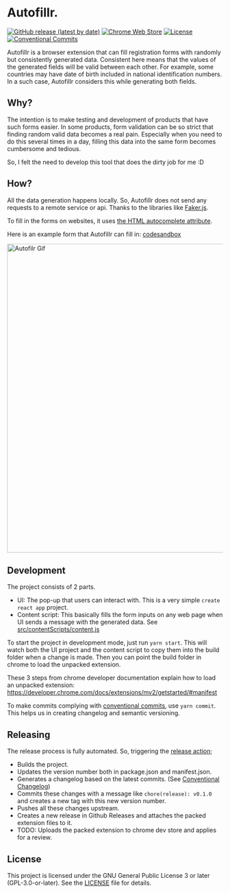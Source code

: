 # Autofillr.

[![GitHub release (latest by date)](https://img.shields.io/github/v/release/umutcanbolat/Autofillr?label=latest%20release&logo=github&style=flat-square)](https://github.com/umutcanbolat/Autofillr/releases/latest)
[![Chrome Web Store](https://img.shields.io/chrome-web-store/v/jcgfleiagjfjlgdpbignhphpdcbjplco?color=light-green&logo=google-chrome&logoColor=white&style=flat-square)](https://chrome.google.com/webstore/detail/autofillr/jcgfleiagjfjlgdpbignhphpdcbjplco)
[![License](https://img.shields.io/github/license/umutcanbolat/Autofillr?logoColor=white&logo=gnu&style=flat-square)](LICENSE)
[![Conventional Commits](https://img.shields.io/badge/conventional%20commits-1.0.0-fe5196.svg?style=flat-square)](https://conventionalcommits.org)

Autofillr is a browser extension that can fill registration forms with randomly but consistently generated data. Consistent here means that the values of the generated fields will be valid between each other. For example, some countries may have date of birth included in national identification numbers. In a such case, Autofillr considers this while generating both fields.

## Why?

The intention is to make testing and development of products that have such forms easier. In some products, form validation can be so strict that finding random valid data becomes a real pain. Especially when you need to do this several times in a day, filling this data into the same form becomes cumbersome and tedious.

So, I felt the need to develop this tool that does the dirty job for me :D

## How?

All the data generation happens locally. So, Autofillr does not send any requests to a remote service or api. Thanks to the libraries like [Faker.js](https://github.com/marak/Faker.js/).

To fill in the forms on websites, it uses [the HTML autocomplete attribute](https://developer.mozilla.org/en-US/docs/Web/HTML/Attributes/autocomplete).

Here is an example form that Autofillr can fill in: [codesandbox](https://8vc76.csb.app/)

<img src="https://user-images.githubusercontent.com/10065235/109368480-8adcfd00-7899-11eb-85a9-293b67c69688.gif" alt="Autofilr Gif" width="720"/>

## Development

The project consists of 2 parts.

- UI: The pop-up that users can interact with. This is a very simple `create react app` project.
- Content script: This basically fills the form inputs on any web page when UI sends a message with the generated data. See [src/contentScripts/content.js](src/contentScripts/content.js)

To start the project in development mode, just run `yarn start`. This will watch both the UI project and the content script to copy them into the build folder when a change is made. Then you can point the build folder in chrome to load the unpacked extension.

These 3 steps from chrome developer documentation explain how to load an unpacked extension: https://developer.chrome.com/docs/extensions/mv2/getstarted/#manifest

To make commits complying with [conventional commits](https://www.conventionalcommits.org/), use `yarn commit`. This helps us in creating changelog and semantic versioning.

## Releasing

The release process is fully automated. So, triggering the [release action](https://github.com/umutcanbolat/Autofillr/actions/workflows/release.yml);

- Builds the project.
- Updates the version number both in package.json and manifest.json.
- Generates a changelog based on the latest commits. (See [Conventional Changelog](https://github.com/conventional-changelog))
- Commits these changes with a message like `chore(release): v0.1.0` and creates a new tag with this new version number.
- Pushes all these changes upstream.
- Creates a new release in Github Releases and attaches the packed extension files to it.
- TODO: Uploads the packed extension to chrome dev store and applies for a review.

## License

This project is licensed under the GNU General Public License 3 or later (GPL-3.0-or-later). See the [LICENSE](LICENSE) file for details.
